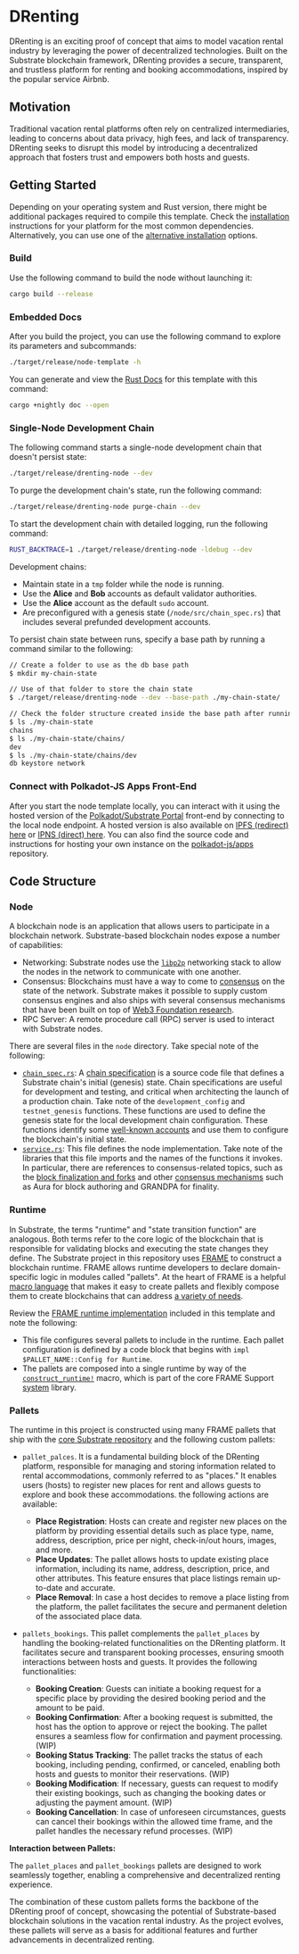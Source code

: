 # DRenting

DRenting is an exciting proof of concept that aims to model vacation rental industry by leveraging the power of decentralized technologies. Built on the Substrate blockchain framework, DRenting provides a secure, transparent, and trustless platform for renting and booking accommodations, inspired by the popular service Airbnb.

## Motivation

Traditional vacation rental platforms often rely on centralized intermediaries, leading to concerns about data privacy, high fees, and lack of transparency. DRenting seeks to disrupt this model by introducing a decentralized approach that fosters trust and empowers both hosts and guests.

## Getting Started

Depending on your operating system and Rust version, there might be additional packages required to compile this template.
Check the [installation](https://docs.substrate.io/install/) instructions for your platform for the most common dependencies.
Alternatively, you can use one of the [alternative installation](#alternative-installations) options.

### Build

Use the following command to build the node without launching it:

```sh
cargo build --release
```

### Embedded Docs

After you build the project, you can use the following command to explore its parameters and subcommands:

```sh
./target/release/node-template -h
```

You can generate and view the [Rust Docs](https://doc.rust-lang.org/cargo/commands/cargo-doc.html) for this template with this command:

```sh
cargo +nightly doc --open
```

### Single-Node Development Chain

The following command starts a single-node development chain that doesn't persist state:

```sh
./target/release/drenting-node --dev
```

To purge the development chain's state, run the following command:

```sh
./target/release/drenting-node purge-chain --dev
```

To start the development chain with detailed logging, run the following command:

```sh
RUST_BACKTRACE=1 ./target/release/drenting-node -ldebug --dev
```

Development chains:

- Maintain state in a `tmp` folder while the node is running.
- Use the **Alice** and **Bob** accounts as default validator authorities.
- Use the **Alice** account as the default `sudo` account.
- Are preconfigured with a genesis state (`/node/src/chain_spec.rs`) that includes several prefunded development accounts.

To persist chain state between runs, specify a base path by running a command similar to the following:

```sh
// Create a folder to use as the db base path
$ mkdir my-chain-state

// Use of that folder to store the chain state
$ ./target/release/drenting-node --dev --base-path ./my-chain-state/

// Check the folder structure created inside the base path after running the chain
$ ls ./my-chain-state
chains
$ ls ./my-chain-state/chains/
dev
$ ls ./my-chain-state/chains/dev
db keystore network
```

### Connect with Polkadot-JS Apps Front-End

After you start the node template locally, you can interact with it using the hosted version of the [Polkadot/Substrate Portal](https://polkadot.js.org/apps/#/explorer?rpc=ws://localhost:9944) front-end by connecting to the local node endpoint.
A hosted version is also available on [IPFS (redirect) here](https://dotapps.io/) or [IPNS (direct) here](ipns://dotapps.io/?rpc=ws%3A%2F%2F127.0.0.1%3A9944#/explorer).
You can also find the source code and instructions for hosting your own instance on the [polkadot-js/apps](https://github.com/polkadot-js/apps) repository.

## Code Structure

### Node

A blockchain node is an application that allows users to participate in a blockchain network.
Substrate-based blockchain nodes expose a number of capabilities:

- Networking: Substrate nodes use the [`libp2p`](https://libp2p.io/) networking stack to allow the
  nodes in the network to communicate with one another.
- Consensus: Blockchains must have a way to come to [consensus](https://docs.substrate.io/fundamentals/consensus/) on the state of the network.
  Substrate makes it possible to supply custom consensus engines and also ships with several consensus mechanisms that have been built on top of [Web3 Foundation research](https://research.web3.foundation/en/latest/polkadot/NPoS/index.html).
- RPC Server: A remote procedure call (RPC) server is used to interact with Substrate nodes.

There are several files in the `node` directory.
Take special note of the following:

- [`chain_spec.rs`](./node/src/chain_spec.rs): A [chain specification](https://docs.substrate.io/build/chain-spec/) is a source code file that defines a Substrate chain's initial (genesis) state.
  Chain specifications are useful for development and testing, and critical when architecting the launch of a production chain.
  Take note of the `development_config` and `testnet_genesis` functions.
  These functions are used to define the genesis state for the local development chain configuration.
  These functions identify some [well-known accounts](https://docs.substrate.io/reference/command-line-tools/subkey/) and use them to configure the blockchain's initial state.
- [`service.rs`](./node/src/service.rs): This file defines the node implementation.
  Take note of the libraries that this file imports and the names of the functions it invokes.
  In particular, there are references to consensus-related topics, such as the [block finalization and forks](https://docs.substrate.io/fundamentals/consensus/#finalization-and-forks) and other [consensus mechanisms](https://docs.substrate.io/fundamentals/consensus/#default-consensus-models) such as Aura for block authoring and GRANDPA for finality.

### Runtime

In Substrate, the terms "runtime" and "state transition function" are analogous.
Both terms refer to the core logic of the blockchain that is responsible for validating blocks and executing the state changes they define.
The Substrate project in this repository uses [FRAME](https://docs.substrate.io/fundamentals/runtime-development/#frame) to construct a blockchain runtime.
FRAME allows runtime developers to declare domain-specific logic in modules called "pallets".
At the heart of FRAME is a helpful [macro language](https://docs.substrate.io/reference/frame-macros/) that makes it easy to create pallets and flexibly compose them to create blockchains that can address [a variety of needs](https://substrate.io/ecosystem/projects/).

Review the [FRAME runtime implementation](./runtime/src/lib.rs) included in this template and note the following:

- This file configures several pallets to include in the runtime.
  Each pallet configuration is defined by a code block that begins with `impl $PALLET_NAME::Config for Runtime`.
- The pallets are composed into a single runtime by way of the [`construct_runtime!`](https://crates.parity.io/frame_support/macro.construct_runtime.html) macro, which is part of the core FRAME Support [system](https://docs.substrate.io/reference/frame-pallets/#system-pallets) library.

### Pallets

The runtime in this project is constructed using many FRAME pallets that ship with the [core Substrate repository](https://github.com/paritytech/substrate/tree/master/frame) and the following custom pallets:

- `pallet_palces`. It is a fundamental building block of the DRenting platform, responsible for managing and storing information related to rental accommodations, commonly referred to as "places." It enables users (hosts) to register new places for rent and allows guests to explore and book these accommodations. the following actions are available:

  - **Place Registration**: Hosts can create and register new places on the platform by providing essential details such as place type, name, address, description, price per night, check-in/out hours, images, and more.
  - **Place Updates**: The pallet allows hosts to update existing place information, including its name, address, description, price, and other attributes. This feature ensures that place listings remain up-to-date and accurate.
  - **Place Removal**: In case a host decides to remove a place listing from the platform, the pallet facilitates the secure and permanent deletion of the associated place data.

- `pallets_bookings`. This pallet complements the `pallet_places` by handling the booking-related functionalities on the DRenting platform. It facilitates secure and transparent booking processes, ensuring smooth interactions between hosts and guests. It provides the following functionalities:
  - **Booking Creation**: Guests can initiate a booking request for a specific place by providing the desired booking period and the amount to be paid.
  - **Booking Confirmation**: After a booking request is submitted, the host has the option to approve or reject the booking. The pallet ensures a seamless flow for confirmation and payment processing. (WIP)
  - **Booking Status Tracking**: The pallet tracks the status of each booking, including pending, confirmed, or canceled, enabling both hosts and guests to monitor their reservations. (WIP)
  - **Booking Modification**: If necessary, guests can request to modify their existing bookings, such as changing the booking dates or adjusting the payment amount. (WIP)
  - **Booking Cancellation**: In case of unforeseen circumstances, guests can cancel their bookings within the allowed time frame, and the pallet handles the necessary refund processes. (WIP)

**Interaction between Pallets:**

The `pallet_places` and `pallet_bookings` pallets are designed to work seamlessly together, enabling a comprehensive and decentralized renting experience.

The combination of these custom pallets forms the backbone of the DRenting proof of concept, showcasing the potential of Substrate-based blockchain solutions in the vacation rental industry. As the project evolves, these pallets will serve as a basis for additional features and further advancements in decentralized renting.
